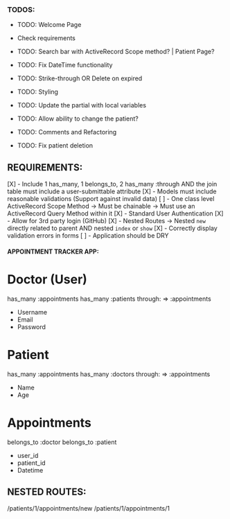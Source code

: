 ### TODOS:
- TODO: Welcome Page
- Check requirements
- TODO: Search bar with ActiveRecord Scope method? | Patient Page?


- TODO: Fix DateTime functionality
- TODO: Strike-through OR Delete on expired
- TODO: Styling
- TODO: Update the partial with local variables
- TODO: Allow ability to change the patient?
- TODO: Comments and Refactoring
- TODO: Fix patient deletion



## REQUIREMENTS:
[X] - Include 1 has_many, 1 belongs_to, 2 has_many :through AND the join table must include a user-submittable attribute
[X] - Models must include reasonable validations (Support against invalid data)
[ ] - One class level ActiveRecord Scope Method -> Must be chainable -> Must use an ActiveRecord Query Method within it
[X] - Standard User Authentication
[X] - Allow for 3rd party login (GitHub)
[X] - Nested Routes -> Nested `new` directly related to parent AND nested `index` or `show`
[X] - Correctly display validation errors in forms
[ ] - Application should be DRY


#### APPOINTMENT TRACKER APP: ####
# Doctor (User)
has_many :appointments
has_many :patients through: => :appointments
- Username
- Email
- Password

# Patient
has_many :appointments
has_many :doctors through: => :appointments
- Name
- Age

# Appointments
belongs_to :doctor
belongs_to :patient
- user_id
- patient_id
- Datetime

## NESTED ROUTES:
/patients/1/appointments/new
/patients/1/appointments/1